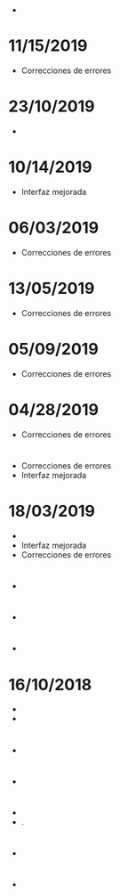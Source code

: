 # 

- 

# 11/15/2019

- Correcciones de errores

# 23/10/2019

- 

# 10/14/2019

- Interfaz mejorada

# 06/03/2019

- Correcciones de errores

# 13/05/2019

- Correcciones de errores

# 05/09/2019

- Correcciones de errores

# 04/28/2019

- Correcciones de errores

# 

- Correcciones de errores
- Interfaz mejorada

# 18/03/2019

- 
- Interfaz mejorada
- Correcciones de errores

# 

- 

# 

- 

# 

- 

# 16/10/2018

- 
- 

# 

- 

# 

- 

# 

- 
- .

# 

- 

# 

-	
